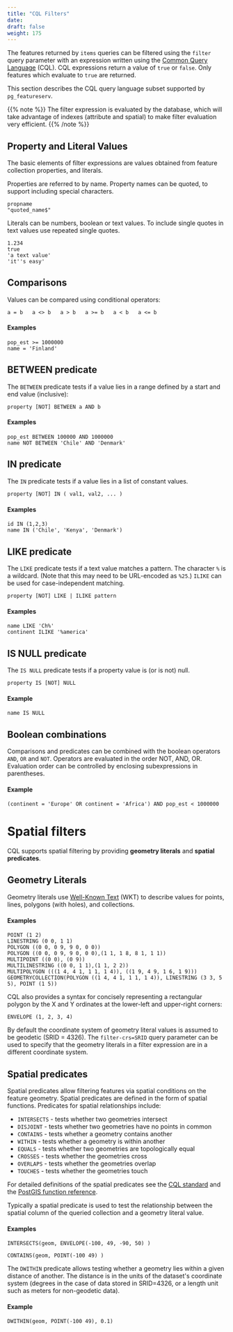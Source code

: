```yaml
---
title: "CQL Filters"
date:
draft: false
weight: 175
---
```


The features returned by `items` queries can be filtered using
the `filter` query parameter with an expression written using
the [Common Query Language](https://portal.ogc.org/files/96288) (CQL).
CQL expressions return a value of `true` or `false`.
Only features which evaluate to `true` are returned.

This section describes the CQL query language subset supported by `pg_featureserv`.

{{% note %}}
The filter expression is evaluated by the database,
which will take advantage of indexes (attribute and spatial)
to make filter evaluation very efficient.
{{% /note %}}

## Property and Literal Values

The basic elements of filter expressions are values obtained
from feature collection properties, and literals.

Properties are referred to by name.
Property names can be quoted, to support including special characters.

```
propname
"quoted_name$"
```

Literals can be numbers, boolean or text values.
To include single quotes in text values use repeated single quotes.

```
1.234
true
'a text value'
'it''s easy'
```

## Comparisons

Values can be compared using conditional operators:
```
a = b   a <> b   a > b   a >= b   a < b   a <= b
```

#### Examples
```
pop_est >= 1000000
name = 'Finland'
```

## BETWEEN predicate

The `BETWEEN` predicate tests if a value lies in a range defined by a start and end value (inclusive):
```
property [NOT] BETWEEN a AND b
```

#### Examples
```
pop_est BETWEEN 100000 AND 1000000
name NOT BETWEEN 'Chile' AND 'Denmark'
```

## IN predicate
The `IN` predicate tests if a value lies in a list of constant values.
```
property [NOT] IN ( val1, val2, ... )
```

#### Examples
```
id IN (1,2,3)
name IN ('Chile', 'Kenya', 'Denmark')
```

## LIKE predicate
The `LIKE` predicate tests if a text value matches a pattern.
The character `%` is a wildcard.
(Note that this may need to be URL-encoded as `%25`.)
`ILIKE` can be used for case-independent matching.

```
property [NOT] LIKE | ILIKE pattern
```

#### Examples
```
name LIKE 'Ch%'
continent ILIKE '%america'
```

## IS NULL predicate
The `IS NULL` predicate tests if a property value is (or is not) null.
```
property IS [NOT] NULL
```

#### Example
```
name IS NULL
```

## Boolean combinations
Comparisons and predicates can be combined with the
boolean operators `AND`, `OR` and `NOT`.
Operators are evaluated in the order NOT, AND, OR.
Evaluation order can be controlled by enclosing
subexpressions in parentheses.

#### Example
```
(continent = 'Europe' OR continent = 'Africa') AND pop_est < 1000000
```

# Spatial filters

CQL supports spatial filtering by providing **geometry literals**
and **spatial predicates**.

## Geometry Literals

Geometry literals use [Well-Known Text](https://en.wikipedia.org/wiki/Well-known_text_representation_of_geometry)
(WKT) to describe
values for points, lines, polygons (with holes), and collections.

#### Examples
```
POINT (1 2)
LINESTRING (0 0, 1 1)
POLYGON ((0 0, 0 9, 9 0, 0 0))
POLYGON ((0 0, 0 9, 9 0, 0 0),(1 1, 1 8, 8 1, 1 1))
MULTIPOINT ((0 0), (0 9))
MULTILINESTRING ((0 0, 1 1),(1 1, 2 2))
MULTIPOLYGON (((1 4, 4 1, 1 1, 1 4)), ((1 9, 4 9, 1 6, 1 9)))
GEOMETRYCOLLECTION(POLYGON ((1 4, 4 1, 1 1, 1 4)), LINESTRING (3 3, 5 5), POINT (1 5))
```

CQL also provides a syntax for concisely representing a rectangular polygon
by the X and Y ordinates at the lower-left and upper-right corners:
```
ENVELOPE (1, 2, 3, 4)
```

By default the coordinate system of geometry literal values is assumed to be geodetic (SRID = 4326).
The `filter-crs=SRID` query parameter can be used to specify that the geometry literals in a filter expression are in a different coordinate system.

## Spatial predicates

Spatial predicates allow filtering features via spatial conditions
on the feature geometry.
Spatial predicates are defined in the form of spatial functions.
Predicates for spatial relationships include:

* `INTERSECTS` - tests whether two geometries intersect
* `DISJOINT` - tests whether two geometries have no points in common
* `CONTAINS` - tests whether a geometry contains another
* `WITHIN` - tests whether a geometry is within another
* `EQUALS` - tests whether two geometries are topologically equal
* `CROSSES` - tests whether the geometries cross
* `OVERLAPS` - tests whether the geometries overlap
* `TOUCHES` - tests whether the geometries touch

For detailed definitions of the spatial predicates see the
[CQL standard](https://portal.ogc.org/files/96288#enhanced-spatial-operators)
and the [PostGIS function reference](https://postgis.net/docs/reference.html#Spatial_Relationships).

Typically a spatial predicate is used to test the relationship between the spatial column of the queried collection
and a geometry literal value.

#### Examples
```
INTERSECTS(geom, ENVELOPE(-100, 49, -90, 50) )

CONTAINS(geom, POINT(-100 49) )
```

The `DWITHIN` predicate allows testing whether a geometry lies within a given distance of another.  The distance is in the units of the dataset's coordinate system
(degrees in the case of data stored in SRID=4326, or a length unit such as meters for non-geodetic data).

#### Example
```
DWITHIN(geom, POINT(-100 49), 0.1)
```
